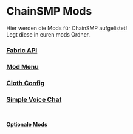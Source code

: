 # ChainSMP Mods
Hier werden die Mods für ChainSMP aufgelistet!</br>
Legt diese in euren mods Ordner.</br>

### [Fabric API](https://www.curseforge.com/minecraft/mc-mods/fabric-api/download/3887696/file)

### [Mod Menu](https://cdn.modrinth.com/data/mOgUt4GM/versions/4.0.5/modmenu-4.0.5.jar)

### [Cloth Config](https://cdn.modrinth.com/data/9s6osm5g/versions/8.0.75+fabric/cloth-config-8.0.75-fabric.jar)

### [Simple Voice Chat](https://www.curseforge.com/minecraft/mc-mods/simple-voice-chat/download/3905666/file)
</br>

**[Optionale Mods](./Optional.md)**
